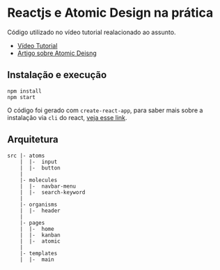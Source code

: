 # Reactjs e Atomic Design na prática

Código utilizado no vídeo tutorial realacionado ao assunto.

* [Vídeo Tutorial](https://youtu.be/XGPRyL7TXsk)
* [Artigo sobre Atomic Deisng](https://blog.novatics.com.br/reactjs-e-atomic-design-na-pr%C3%A1tica-5a6e23b8b25)

## Instalação e execução

```
npm install
npm start
```

O código foi gerado com `create-react-app`, para saber mais sobre a instalação via `cli` do react, [veja esse link](https://reactjs.org/docs/installation.html).

## Arquitetura

```
src |- atoms
    |  |-  input
    |  |-  button
    |
    |- molecules
    |  |-  navbar-menu
    |  |-  search-keyword
    |
    |- organisms
    |  |-  header
    |
    |- pages
    |  |-  home
    |  |-  kanban
    |  |-  atomic
    |
    |- templates
    |  |-  main
```
